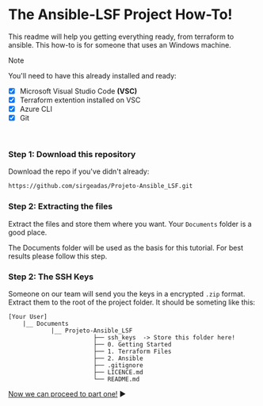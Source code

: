 # The Ansible-LSF Project How-To!

This readme will help you getting everything ready, from terraform to ansible. 
This how-to is for someone that uses an Windows machine.
> [!NOTE]
>You'll need to have this already installed and ready:

- [x] Microsoft Visual Studio Code **(VSC)**
- [x] Terraform extention installed on VSC
- [x] Azure CLI
- [x] Git

<br/>

### Step 1: Download this repository

Download the repo if you've didn't already:
```bash
https://github.com/sirgeadas/Projeto-Ansible_LSF.git
```
### Step 2: Extracting the files
Extract the files and store them where you want. Your `Documents` folder is a good place. <p> The Documents folder will be used as the basis for this tutorial. For best results please follow this step.

### Step 2: The SSH Keys

Someone on our team will send you the keys in a encrypted `.zip` format. 
Extract them to the root of the project folder. It should be someting like this:
```
[Your User]
    |__ Documents 
            |__ Projeto-Ansible_LSF 
                        ├── ssh_keys  -> Store this folder here!
                        ├── 0. Getting Started 
                        ├── 1. Terraform Files 
                        ├── 2. Ansible 
                        ├── .gitignore 
                        ├── LICENCE.md 
                        └── README.md
```


[Now we can proceed to part one!](Part1.md) :arrow_forward:
